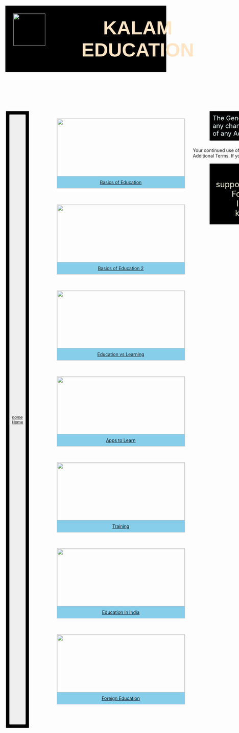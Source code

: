 <!DOCTYPE html>
<html lang="en">
<head>
  <title>KALAM EDUCATON</title>
  <link rel="icon" href="mohan4.jfif">
  <link rel="stylesheet" href="https://fonts.googleapis.com/icon?family=Material+Icons">
</head>
<style>
header{
  background-color:black;
  font-size: 30px;
  padding: 25px;
  font-family: sans-serif;
  color: bisque;
  display: flex;
}
h1 
{
margin-top: 10px;
margin-bottom: 10px;
margin-left: 25%;
}
.container {

  margin: auto;
  display: flex;
  flex-direction: column;
  text-align: center;
  margin-right: 00px;
  margin-left: 60px;
  padding: 0px 0px 50px 0px;
}
.gallery {
  margin: 25px;
  border: 1px solid #ccc;
  float: left;
  width: 400px; 
}
.gallery img {
  width: 100%;
  height: 180px;
}
.desc {
  padding: 10px;
  text-align: center;
  background-color: skyblue;
}
.cute{
display: grid;
grid-template-columns: auto auto auto auto auto auto auto ;
border-color: black;
}
.lovely{
display: grid;
background-color:black;
padding: 10px;
border: 2px solid whitesmoke;

}
.sum{
background-color: black;
font-size: 20px;
border:2px solid white;
margin-left: 50px;
margin-right: 50px;
padding: 10px;
margin-top: 0%;
color: azure;

}
.sai{
display: grid;
grid-template-columns: auto auto auto;
border: 2px solid white;
margin-left:50px;
margin-right: 50px;
padding: 20px;
background-color:black;
color: azure;
}
.murali{
background-color: black;
text-align: center;
font-size: 25px;
color: beige;

}
.logo{
width: 20px;
height: 20px;

}          
body{
     background-image:url("mohan10.jpg");
     background-size:cover;
     background-attachment:fixed;   
  }
</style>
<header>
 <div>
  <img src="mohan3.jfif" width="100px" height="100px" ></div>
<h1>KALAM EDUCATION</h1>
</header>
  <div class="cute">
    <div class="lovely"><button type="button"><a href=""><i class="material-icons">home</i>
      <center><u>Home</u></center></a></button></div>
    
    <div class="lovely"><button><a href="sigin.html"><i class="material-icons">login</i>
      <center><u>Login</u></center></a></button></div>
    <div class="lovely"><button><a href=""><i class="material-icons">history</i>
      <center><u>History</u></center></a></button></div>
    <div class="lovely"><button><a href=""><i class="material-icons">store</i>
      <center><u>My courses</u></center></a></button></div>
    
    <div class="lovely"><button><a href=""><i class="material-icons">palette</i>
      <center><u>Apps</u></center></button></a></div>
    <div class="lovely"><button><a href=""><i class="material-icons">schedule</i>
      <center><u>Watch later</u></center></a></button></div>
    <div class="lovely"><button><a href="https://www.google.com/"><i class="material-icons">search</i>
      <center><u>search</u></center></a></button></div>
   
      </div>
<div class="container"  >
  <div>
    <div class="gallery">
      <img src="picture2.jpg" >
      <a href="https://youtu.be/DzBKR0ULbhQ"> <div class="desc"><u>Basics of Education</u></div></a>
    </div>
    <div class="gallery">
      <img src="murali.1.avif" >
       <a href="https://youtu.be/CZPx0G8pxxA"> <div class="desc"> <u>Basics of Education 2</u></div></a>
    </div>
  </div>
  <div>
    <div class="gallery">
      <img src="murali.7.jpg" />
      <a href="https://youtu.be/cBug272ZKGM"><div class="desc"><u>Education vs Learning</u>
      </div></a>
    </div> 
    <div class="gallery">
        <img src="murali.3.avif" />
        <a href="https://youtu.be/WvuaFeX3dKY"> <div class="desc"><u>Apps to Learn</u></div></a>
      </div> 
  </div>
  <div>
     <div class="gallery">
        <img src="murali.5.jpg" />
        <a href="https://youtu.be/Izts-ynjwxg"> <div class="desc"><u>Training</u></div></a>
      </div>
      
      <div class="gallery">
        <img src="picture10.webp"/>
        <a href="https://youtu.be/duZQYDLGfyE"><div class="desc"><u>Job Oppertunities</u></div></a>
      </div>
  </div>
    <div>
      <div class="gallery">
        <img src="murali.8.jpg"/>
        <a href="https://youtu.be/Tj_y2N4NkSE"><div class="desc"><u> Education in India</u></div></a>
      </div>
      <div class="gallery">
        <img src="picture6.jpg"/>
        <a href="https://youtu.be/yXc_CBBm1Qw"><div class="desc"><u> Foreign Education</u></div></a>
      </div>
    </div>
</div>
<div >
<p class="sum" >The General Terms and any Additional Terms may be updated by us from time to time. We will post any changes that we make on this page and will indicate at the top of the page (or on the first page of any Additional Terms) the date that the relevant terms were last revised.<br>

  Your continued use of our Websites and/or Services after any such changes have been made, constitutes your acceptance of the new General Terms and/or Additional Terms. If you do not agree to these changes, please do not use or access (or continue to use or access) our Websites and/or Services.
  <div class="sai">
    <div class="murali">contact support:1234567890</div>
    <div class="murali"><a href="https://web.whatsapp.com/">whatsapp number:1234566789</a></div>
    <div class="murali">Gmail:helpeducation4321@gmail.com</div>
    <div class="murali">Follow us on Instagram kalam_edu</div>
    <div class="murali">Follow us on Facebook kalameducation</div>
    <div class="murali">Follow us on Twitter kalam_euducation</div>
  </div>
</div>
</p>
</body>
</html>

